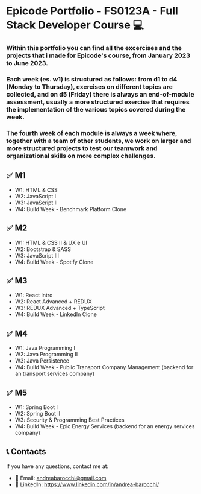 # Epicode Portfolio - FS0123A - Full Stack Developer Course 💻

### Within this portfolio you can find all the excercises and the projects that i made for Epicode's course, from January 2023 to June 2023.

### Each week (es. w1) is structured as follows: from d1 to d4 (Monday to Thursday), exercises on different topics are collected, and on d5 (Friday) there is always an end-of-module assessment, usually a more structured exercise that requires the implementation of the various topics covered during the week. 

### The fourth week of each module is always a week where, together with a team of other students, we work on larger and more structured projects to test our teamwork and organizational skills on more complex challenges.

## ✅ M1

 - W1: HTML & CSS
 - W2: JavaScript I
 - W3: JavaScript II
 - W4: Build Week - Benchmark Platform Clone
   
## ✅ M2

 - W1: HTML & CSS II & UX e UI
 - W2: Bootstrap & SASS
 - W3: JavaScript III
 - W4: Build Week - Spotify Clone
   
## ✅ M3

 - W1: React Intro
 - W2: React Advanced + REDUX
 - W3: REDUX Advanced + TypeScript
 - W4: Build Week - LinkedIn Clone

## ✅ M4

 - W1: Java Programming I
 - W2: Java Programming II
 - W3: Java Persistence
 - W4: Build Week - Public Transport Company Management (backend for an transport services company)

## ✅ M5

 - W1: Spring Boot I
 - W2: Spring Boot II
 - W3: Security & Programming Best Practices
 - W4: Build Week - Epic Energy Services (backend for an energy services company)

## 📞 Contacts 

If you have any questions, contact me at:

- 📨 Email: andreabarocchi@gmail.com
- 📱 LinkedIn: https://www.linkedin.com/in/andrea-barocchi/
